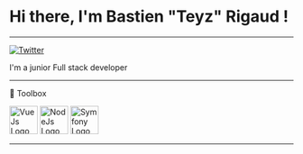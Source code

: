 # Hi there, I'm Bastien "Teyz" Rigaud ! 
---
[![Twitter](https://img.shields.io/twitter/follow/FrTeyz?style=social)](https://twitter.com/FrTeyz) 

I'm a junior Full stack developer

---

🧰 Toolbox

<img src="https://cdn.worldvectorlogo.com/logos/vue-9.svg" alt="VueJs Logo" width="50" height="50"/> <img src="https://cdn.worldvectorlogo.com/logos/nodejs-icon.svg" alt="NodeJs Logo" width="50" height="50"/> <img src="https://cdn.worldvectorlogo.com/logos/symfony.svg" alt="Symfony Logo" width="50" height="50"/>

---
